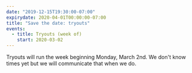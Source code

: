 ```yaml
---
date: "2019-12-15T19:30:00-07:00"
expirydate: 2020-04-01T00:00:00-07:00
title: "Save the date: tryouts"
events:
  - title: Tryouts (week of)
    start: 2020-03-02
---
```


Tryouts will run the week beginning Monday, March 2nd. We don't know times yet
but we will communicate that when we do.
